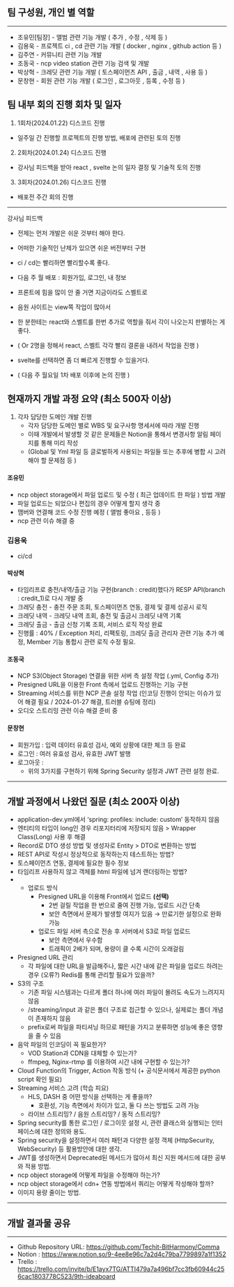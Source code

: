 ## 팀 구성원, 개인 별 역할

---

- 조유민[팀장] - 앨범 관련 기능 개발 ( 추가 , 수정 , 삭제 등 )
- 김용욱 - 프로젝트 ci , cd 관련 기능 개발 ( docker , nginx , github action 등 )
- 김주연 - 커뮤니티 관련 기능 개발
- 조동국 - ncp video station 관련 기능 검색 및 개발
- 박상혁 - 크레딧 관련 기능 개발 ( 토스페이먼츠 API , 출금 , 내역 , 사용 등 )
- 문창현 - 회원 관련 기능 개발 ( 로그인 , 로그아웃 , 등록 , 수정 등 )

## 팀 내부 회의 진행 회차 및 일자
1. 1회차(2024.01.22) 디스코드 진행
- 일주일 간 진행할 프로젝트의 진행 방법, 배포에 관련된 토의 진행
2. 2회차(2024.01.24) 디스코드 진행
- 강사님 피드백을 받아 react , svelte 논의 일자 결정 및 기술적 토의 진행
3. 3회차(2024.01.26) 디스코드 진행
- 배포전 주간 회의 진행
---


강사님 피드백
- 전제는 먼저 개발은 쉬운 것부터 해야 한다.
- 어떠한 기술적인 난제가 있으면 쉬운 버전부터 구현

- ci / cd는 빨리하면 빨리할수록 좋다.

- 다음 주 월 배포 : 회원가입, 로그인, 내 정보

- 프론트에 힘을 많이 안 줄 거면 지금이라도 스벨트로
- 음원 사이트는 view쪽 작업이 많아서

- 한 분한테는 react와 스벨트를 한번 추가로 역할을 줘서 각이 나오는지 판별하는 게 좋다.
- ( Or 2명을 정해서 react, 스벨트 각각 빨리 결론을 내려서 작업을 진행 )
- svelte를 선택하면 좀 더 빠르게 진행할 수 있을거다.
- (  다음 주 월요일 1차 배포 이후에 논의 진행  )


## 현재까지 개발 과정 요약 (최소 500자 이상)
1. 각자 담당한 도메인 개발 진행
   - 각자 담당한 도메인 별로 WBS 및 요구사항 명세서에 따라 개발 진행
   - 이때 개발에서 발생할 것 같은 문제들은 Notion을 통해서 변경사항 알림 페이지를 통해 미리 작성
   - (Global 및 Yml 파일 등 글로벌하게 사용되는 파일들 또는 추후에 병합 시 고려해야 할 문제점 등 )

#### 조유민
- ncp object storage에서 파일 업로드 및 수정 ( 최근 업데이트 한 파일 ) 방법 개발
- 파일 업로드는 되었으나 편집의 경우 어떻게 할지 생각 중
- 맴버와 연결해 코드 수정 진행 예정 ( 앨범 좋아요 , 등등 )
- ncp 관련 이슈 해결 중</br>
### 김용욱
- ci/cd
#### 박상혁
- 타임리프로 충전/내역/출금 기능 구현(branch : credit)했다가 RESP API(branch : credit_1)로 다시 개발 중
- 크레딧 충전 - 충전 주문 조회, 토스페이먼츠 연동, 결제 및 결제 성공시 로직
- 크레딧 내역 - 크레딧 내역 조회, 충전 및 출금시 크레딧 내역 기록
- 크레딧 출금 - 출금 신청 기록 조회, 서비스 로직 작성 완료
- 진행률 : 40% / Exception 처리, 리팩토링, 크레딧 출금 관리자 관련 기능 추가 예정, Member 기능 통합시 관련 로직 수정 필요.  
#### 조동국
- NCP S3(Object Storage) 연결을 위한 서버 측 설정 작업 (.yml, Config 추가)
- Presigned URL을 이용한 Front 측에서 업로드 진행하는 기능 구현
- Streaming 서비스를 위한 NCP 콘솔 설정 작업 
(인코딩 진행이 안되는 이슈가 있어 해결 필요 / 2024-01-27 해결, 트러블 슈팅에 정리)
- 오디오 스트리밍 관련 이슈 해결 준비 중  
#### 문창현
- 회원가입 : 입력 데이터 유효성 검사, 예외 상황에 대한 체크 등 완료
- 로그인 : 여러 유효성 검사, 유효한 JWT 발행
- 로그아웃 :
    - 위의 3가지를 구현하기 위해 Spring Security 설정과 JWT 관련 설정 완료.  
---
## 개발 과정에서 나왔던 질문 (최소 200자 이상)
- application-dev.yml에서 ‘spring: profiles: include: custom’ 동작하지 않음
- 엔티티의 타입이 long인 경우 리포지터리에 저장되지 않음 > Wrapper Class(Long) 사용 후 해결
- Record로 DTO 생성 방법 및 생성자로 Entity > DTO로 변환하는 방법
- REST API로 작성시 정상적으로 동작하는지 테스트하는 방법?
- 토스페이먼츠 연동, 결제에 필요한 필수 정보
- 타임리프 사용하지 않고 객체를 html 파일에 넘겨 랜더링하는 방법?
- - 업로드 방식
    - Presigned URL을 이용해 Front에서 업로드 **(선택)**
        - 2번 걸릴 작업을 한 번으로 줄여 진행 가능, 업로드 시간 단축
        - 보안 측면에서 문제가 발생할 여지가 있음 → 만료기한 설정으로 완화 가능
    - 업로드 파일 서버 측으로 전송 후 서버에서 S3로 파일 업로드
        - 보안 측면에서 우수함
        - 트래픽이 2배가 되며, 용량이 클 수록 시간이 오래걸림
- Presigned URL 관리
    - 각 파일에 대한 URL을 발급해주나, 짧은 시간 내에 같은 파일을 업로드 하려는 경우 (오류?) Redis를 통해 관리할 필요가 있을까?
- S3의 구조
    - 기존 파일 시스템과는 다르게 폴더 하나에 여러 파일이 몰려도 속도가 느려지지 않음
    - /streaming/input 과 같은 폴더 구조로 접근할 수 있으나, 실제로는 폴더 개념이 존재하지 않음
    - prefix로써 파일을 파티셔닝 하므로 패턴을 가지고 분류하면 성능에 좋은 영향을 줄 수 있음
- 음악 파일의 인코딩이 꼭 필요한가?
    - VOD Station과 CDN을 대체할 수 있는가?
    - ffmpeg, Nginx-rtmp 를 이용하여 시간 내에 구현할 수 있는가?
- Cloud Function의 Trigger, Action 작동 방식 (+ 공식문서에서 제공한 python script  확인 필요)
- Streaming 서비스 고려 (학습 피요)
    - HLS, DASH 중 어떤 방식을 선택하는 게 좋을까?
        - 호환성, 기능 측면에서 차이가 있고, 둘 다 쓰는 방법도 고려 가능
    - 라이브 스트리밍? / 음원 스트리밍? / 동적 스트리밍?
- Spring security를 통한 로그인 / 로그이웃 설정 시, 관련 클래스와 실행되는 인터페이스에 대한 정의와 용도.
- Spring security을 설정하면서 여러 패턴과 다양한 설정 객체 (HttpSecurity, WebSecurity) 등 활용방안에 대한 생각.
- JWT를 생성하면서 Deprecated된 메서드가 많아서 최신 지원 메서드에 대한 공부와 적용 방법.
- ncp object storage에 어떻게 파일을 수정해야 하는가?
- ncp object storage에서 cdn+ 연동 방법에서 쿼리는 어떻게 작성해야 할까?
- 이미지 용량 줄이는 방법.
---
## 개발 결과물 공유
---

- Github Repository URL: https://github.com/Techit-BitHarmony/Comma
- Notion : https://www.notion.so/9-4ee8e96c7a2d4c79ba7799897a1f1352
- Trello : https://trello.com/invite/b/E1ayx7TG/ATTI479a7a496bf7cc3fb60944c256cac1803778C523/9th-ideaboard
